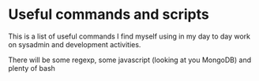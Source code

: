 # Useful commands and scripts

This is a list of useful commands I find myself using in my day to day work on sysadmin and development activities.

There will be some regexp, some javascript (looking at you MongoDB) and plenty of bash